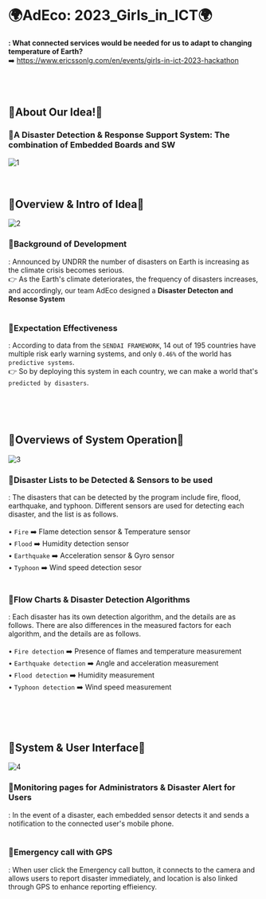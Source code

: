 # 🌍AdEco: 2023_Girls_in_ICT🌍
**: What connected services would be needed for us to adapt to changing temperature of Earth?**
<br>➡️ https://www.ericssonlg.com/en/events/girls-in-ict-2023-hackathon

<br><br><h2>🌱About Our Idea!🌱</h2>
<h3>🚨A Disaster Detection & Response Support System: The combination of Embedded Boards and SW</h3>

![1](https://user-images.githubusercontent.com/102565567/234804512-60f4bd09-15c5-4e1b-88c3-9601072890f0.png)
<br><br><br><h2>🌱Overview & Intro of Idea🌱</h2>
![2](https://user-images.githubusercontent.com/102565567/234804739-93c4ec51-7356-4c92-84dd-5feec27b40d7.png)

<h3>🚨Background of Development</h3>

: Announced by UNDRR the number of disasters on Earth  is increasing  as the climate crisis becomes serious.<br>
👉 As the Earth's climate deteriorates, the frequency of disasters increases, and accordingly, our team AdEco designed a **Disaster Detecton and Resonse System**<br><br>

<h3>🚨Expectation Effectiveness</h3>

: According to data from the `SENDAI FRAMEWORK`, 14 out of 195 countries have multiple risk early warning systems, and only `0.46%` of the world has `predictive systems`.<br>
👉 So by deploying this system in each country, we can make a world that's `predicted by disasters`.

<br><br><br><h2>🌱Overviews of System Operation🌱</h2>
![3](https://user-images.githubusercontent.com/102565567/234805366-71137e4d-5588-4e44-9d4b-ab9bdf766173.png)

<h3>🚨Disaster Lists to be Detected & Sensors to be used </h3>

: The disasters that can be detected by the program include fire, flood, earthquake, and typhoon. Different sensors are used for detecting each disaster, and the list is as follows.<br><br>
• `Fire` ➡️ Flame detection sensor & Temperature sensor<br>
• `Flood` ➡️ Humidity detection sensor<br>
• `Earthquake` ➡️ Acceleration sensor & Gyro sensor<br>
• `Typhoon` ➡️ Wind speed detection sesor<br><br>

<h3>🚨Flow Charts & Disaster Detection Algorithms</h3>

: Each disaster has its own detection algorithm, and the details are as follows. There are also differences in the measured factors for each algorithm, and the details are as follows.<br><br>
• `Fire detection` ➡️ Presence of flames and temperature measurement<br>
• `Earthquake detection` ➡️ Angle and acceleration measurement<br>
• `Flood detection` ➡️ Humidity measurement<br>
• `Typhoon detection` ➡️ Wind speed measurement

<br><br><br><h2>🌱System & User Interface🌱</h2>
![4](https://user-images.githubusercontent.com/102565567/234805501-765c2937-32ce-4f69-9641-f4dabc3b4ea4.png)

<h3>🚨Monitoring pages for Administrators & Disaster Alert for Users</h3>

: In the event of a disaster, each embedded sensor detects it and sends a notification to the connected user's mobile phone.<br><br>

<h3>🚨Emergency call with GPS</h3>

: When user click the Emergency call button, it connects to the camera and allows users to report disaster immediately, and location is also linked through GPS to enhance reporting effieiency.
